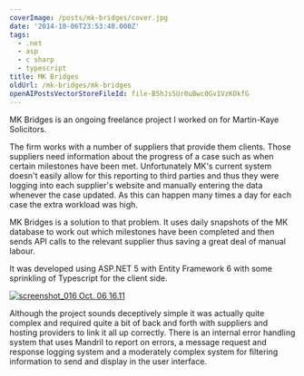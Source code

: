 ```yaml
---
coverImage: /posts/mk-bridges/cover.jpg
date: '2014-10-06T23:53:48.000Z'
tags:
  - .net
  - asp
  - c sharp
  - typescript
title: MK Bridges
oldUrl: /mk-bridges/mk-bridges
openAIPostsVectorStoreFileId: file-B5hJs5Ur0uBwc0Gv1VzKOkfG
---
```


MK Bridges is an ongoing freelance project I worked on for Martin-Kaye Solicitors.

<!-- more -->

The firm works with a number of suppliers that provide them clients. Those suppliers need information about the progress of a case such as when certain milestones have been met. Unfortunately MK's current system doesn't easily allow for this reporting to third parties and thus they were logging into each supplier's website and manually entering the data whenever the case updated. As this can happen many times a day for each case the extra workload was high.

MK Bridges is a solution to that problem. It uses daily snapshots of the MK database to work out which milestones have been completed and then sends API calls to the relevant supplier thus saving a great deal of manual labour.

It was developed using ASP.NET 5 with Entity Framework 6 with some sprinkling of Typescript for the client side.

[![screenshot_016 Oct. 06 16.11](https://www.mikecann.co.uk/wp-content/uploads/2014/10/screenshot_016-Oct.-06-16.11-1024x568.png)](https://www.mikecann.co.uk/wp-content/uploads/2014/10/screenshot_016-Oct.-06-16.11.png)

Although the project sounds deceptively simple it was actually quite complex and required quite a bit of back and forth with suppliers and hosting providers to link it all up correctly. There is an internal error handling system that uses Mandril to report on errors, a message request and response logging system and a moderately complex system for filtering information to send and display in the user interface.
